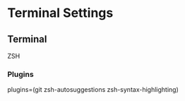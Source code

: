 # Terminal Settings

## Terminal

ZSH

### Plugins
plugins=(git zsh-autosuggestions zsh-syntax-highlighting)